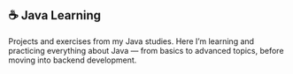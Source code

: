## ☕ Java Learning

Projects and exercises from my Java studies.
Here I’m learning and practicing everything about Java — from basics to advanced topics, before moving into backend development.
